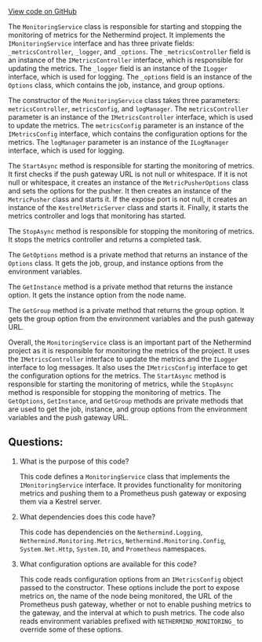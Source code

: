 [View code on GitHub](https://github.com/nethermindeth/nethermind/Nethermind.Monitoring/MonitoringService.cs)

The `MonitoringService` class is responsible for starting and stopping the monitoring of metrics for the Nethermind project. It implements the `IMonitoringService` interface and has three private fields: `_metricsController`, `_logger`, and `_options`. The `_metricsController` field is an instance of the `IMetricsController` interface, which is responsible for updating the metrics. The `_logger` field is an instance of the `ILogger` interface, which is used for logging. The `_options` field is an instance of the `Options` class, which contains the job, instance, and group options.

The constructor of the `MonitoringService` class takes three parameters: `metricsController`, `metricsConfig`, and `logManager`. The `metricsController` parameter is an instance of the `IMetricsController` interface, which is used to update the metrics. The `metricsConfig` parameter is an instance of the `IMetricsConfig` interface, which contains the configuration options for the metrics. The `logManager` parameter is an instance of the `ILogManager` interface, which is used for logging.

The `StartAsync` method is responsible for starting the monitoring of metrics. It first checks if the push gateway URL is not null or whitespace. If it is not null or whitespace, it creates an instance of the `MetricPusherOptions` class and sets the options for the pusher. It then creates an instance of the `MetricPusher` class and starts it. If the expose port is not null, it creates an instance of the `KestrelMetricServer` class and starts it. Finally, it starts the metrics controller and logs that monitoring has started.

The `StopAsync` method is responsible for stopping the monitoring of metrics. It stops the metrics controller and returns a completed task.

The `GetOptions` method is a private method that returns an instance of the `Options` class. It gets the job, group, and instance options from the environment variables.

The `GetInstance` method is a private method that returns the instance option. It gets the instance option from the node name.

The `GetGroup` method is a private method that returns the group option. It gets the group option from the environment variables and the push gateway URL.

Overall, the `MonitoringService` class is an important part of the Nethermind project as it is responsible for monitoring the metrics of the project. It uses the `IMetricsController` interface to update the metrics and the `ILogger` interface to log messages. It also uses the `IMetricsConfig` interface to get the configuration options for the metrics. The `StartAsync` method is responsible for starting the monitoring of metrics, while the `StopAsync` method is responsible for stopping the monitoring of metrics. The `GetOptions`, `GetInstance`, and `GetGroup` methods are private methods that are used to get the job, instance, and group options from the environment variables and the push gateway URL.
## Questions: 
 1. What is the purpose of this code?
    
    This code defines a `MonitoringService` class that implements the `IMonitoringService` interface. It provides functionality for monitoring metrics and pushing them to a Prometheus push gateway or exposing them via a Kestrel server.

2. What dependencies does this code have?
    
    This code has dependencies on the `Nethermind.Logging`, `Nethermind.Monitoring.Metrics`, `Nethermind.Monitoring.Config`, `System.Net.Http`, `System.IO`, and `Prometheus` namespaces.

3. What configuration options are available for this code?
    
    This code reads configuration options from an `IMetricsConfig` object passed to the constructor. These options include the port to expose metrics on, the name of the node being monitored, the URL of the Prometheus push gateway, whether or not to enable pushing metrics to the gateway, and the interval at which to push metrics. The code also reads environment variables prefixed with `NETHERMIND_MONITORING_` to override some of these options.